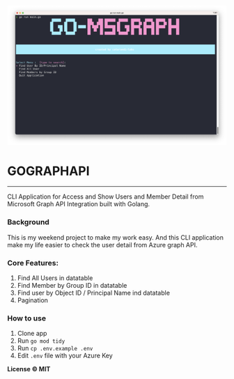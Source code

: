 ![image info](./snap/welcome.png)

# GOGRAPHAPI

---

CLI Application for Access and Show Users and Member Detail from Microsoft Graph API Integration built with Golang.

### Background

This is my weekend project to make my work easy. And this CLI application make my life easier to check the user detail from Azure graph API.

### Core Features:

1. Find All Users in datatable
2. Find Member by Group ID in datatable
3. Find user by Object ID / Principal Name ind datatable
4. Pagination

### How to use

1. Clone app
2. Run `go mod tidy`
3. Run `cp .env.example .env`
4. Edit `.env` file with your Azure Key

**License &copy; MIT**
